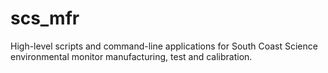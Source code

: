 # scs_mfr
High-level scripts and command-line applications for South Coast Science environmental monitor manufacturing, test and calibration.
